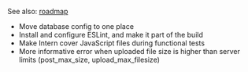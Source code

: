 See also: [roadmap](roadmap.md)

* Move database config to one place
* Install and configure ESLint, and make it part of the build
* Make Intern cover JavaScript files during functional tests
* More informative error when uploaded file size is higher than server limits (post_max_size, upload_max_filesize)
